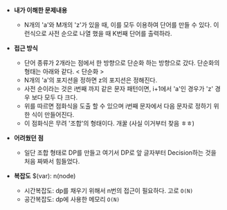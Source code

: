 - **내가 이해한 문제내용**
  - N개의 'a'와 M개의 'z'가 있을 때, 이를 모두 이용하여 단어를 만들 수 있다. 이런식으로 사전 순으로 나열 했을 때 K번째 단어를 출력하라.

- **접근 방식**
  - 단어 종류가 2개라는 점에서 한 방향으로 단순화 하는 방향으로 갔다. 단순화의 형태는 아래와 같다.
  < 단순화 >
  - N개의 'a'의 포지션을 정하면 z의 포지션은 정해진다.
  - 사전 순이라는 것은 i번째 까지 같은 문자 패턴이면, i+1에서 'a'인 경우가 'z' 경우 보다 모두 다 크다.
  - 위를 따르면 점화식을 도출 할 수 있으며 i번째 문자에서 다음 문자로 정하기 위한 식이 만들어진다.
  - 이 점화식은 무려 '조합'의 형태이다. 개꿀 (사실 이거부터 찾음 ㅎㅎ)

- **어려웠던 점**
  - 일단 조합 형태로 DP를 만들고 여기서 DP로 앞 글자부터 Decision하는 것을 처음 짜봐서 힘들었다. 

- **복잡도**
  $(var): n(node)
  - 시간복잡도: dp를 채우기 위해서 n번의 접근이 필요하다. 고로 `O(N)`
  - 공간복잡도: dp에 사용한 메모리 `O(N)`
